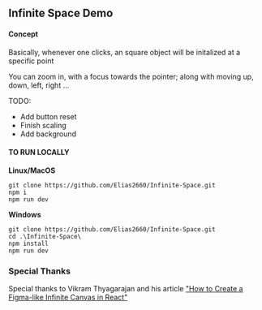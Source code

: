 ## Infinite Space Demo

#### Concept

Basically, whenever one clicks, an square object will be initalized at a specific point

You can zoom in, with a focus towards the pointer; along with moving up, down, left, right ...

TODO:

- Add button reset
- Finish scaling
- Add background

#### TO RUN LOCALLY

**Linux/MacOS**
```shell
git clone https://github.com/Elias2660/Infinite-Space.git
npm i 
npm run dev
```

**Windows**
```
git clone https://github.com/Elias2660/Infinite-Space.git
cd .\Infinite-Space\
npm install
npm run dev
```



### Special Thanks

Special thanks to Vikram Thyagarajan and his article ["How to Create a Figma-like Infinite Canvas in React"](https://betterprogramming.pub/how-to-create-a-figma-like-infinite-canvas-in-react-a2b0365b2a7)